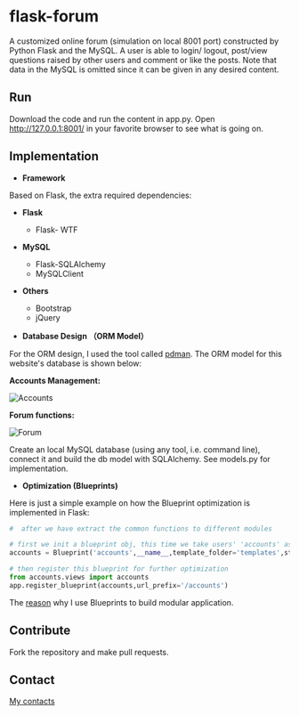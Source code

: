 # flask-forum
A customized online forum (simulation on local 8001 port) constructed by Python Flask and the MySQL.  A user is able to login/ logout, post/view questions raised by other users and comment or like the posts. Note that data in the MySQL is omitted since it can be given in any desired content. 



## Run

Download the code and run the content in app.py. Open http://127.0.0.1:8001/  in your favorite browser to see what is going on.



## Implementation

- **Framework**

Based on Flask, the extra required dependencies:

- **Flask**

  -  Flask- WTF

    

- **MySQL**
  - Flask-SQLAlchemy
  - MySQLClient



- **Others**
  - Bootstrap
  - jQuery



-  **Database Design （ORM Model）**

For the ORM design, I used the tool called [pdman](http://www.pdman.cn/#/).  The ORM model for this website's database is shown below:

**Accounts Management:**

![Accounts](C:\Users\asus\Desktop\forum\docs\accounts_db.jpg)

**Forum functions:**

![Forum](C:\Users\asus\Desktop\forum\docs\qa_db.jpg)



Create an local MySQL database (using any tool, i.e. command line),  connect it and build the db model with SQLAlchemy.  See models.py for implementation.



- **Optimization (Blueprints)**

Here is just a simple example on how the  Blueprint optimization is implemented in Flask:

```python
#  after we have extract the common functions to different modules

# first we init a blueprint obj, this time we take users' 'accounts' as an example
accounts = Blueprint('accounts',__name__,template_folder='templates',static_folder='static')

# then register this blueprint for further optimization
from accounts.views import accounts
app.register_blueprint(accounts,url_prefix='/accounts')
```

The [reason](https://flask.palletsprojects.com/en/2.0.x/blueprints/) why I use Blueprints to build modular application.



##  Contribute

Fork the repository and make pull requests.



## Contact

[My contacts](https://linktr.ee/shuheng_mo)
